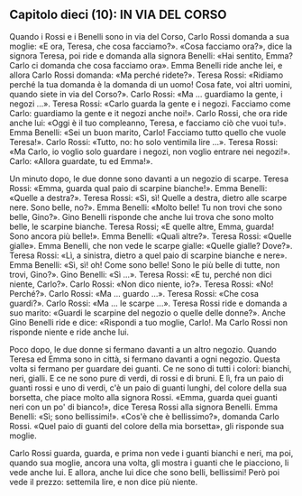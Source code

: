 ## Capitolo dieci (10): IN VIA DEL CORSO

Quando i Rossi e i Benelli sono in via del Corso, Carlo Rossi domanda a sua moglie: «E ora, Teresa, che cosa facciamo?». «Cosa facciamo ora?», dice la signora Teresa, poi ride e domanda alla signora Benelli: «Hai sentito, Emma? Carlo ci domanda che cosa facciamo ora». Emma Benelli ride anche lei, e allora Carlo Rossi domanda: «Ma perché ridete?». Teresa Rossi: «Ridiamo perché la tua domanda è la domanda di un uomo! Cosa fate, voi altri uomini, quando siete in via del Corso?». Carlo Rossi: «Ma ... guardiamo la gente, i negozi ...». Teresa Rossi: «Carlo guarda la gente e i negozi. Facciamo come Carlo: guardiamo la gente e it negozi anche noi!». Carlo Rossi, che ora ride anche lui: «Oggi è il tuo compleanno, Teresa, e facciamo ciò che vuoi tu!». Emma Benelli: «Sei un buon marito, Carlo! Facciamo tutto quello che vuole Teresa!». Carlo Rossi: «Tutto, no: ho solo ventimila lire ...». Teresa Rossi: «Ma Carlo, io voglio solo guardare i negozi, non voglio entrare nei negozi!». Carlo: «Allora guardate, tu ed Emma!».

Un minuto dopo, le due donne sono davanti a un negozio di scarpe. Teresa Rossi: «Emma, guarda qual paio di scarpine bianche!». Emma Benelli: «Quelle a destra?». Teresa Rossi: «Sì, sì! Quelle a destra, dietro alle scarpe nere. Sono belle, no?». Emma Benelli: «Molto belle! Tu non trovi che sono belle, Gino?». Gino Benelli risponde che anche lui trova che sono molto belle, le scarpine bianche. Teresa Rossi; «E quelle altre, Emma, guarda! Sono ancora più belle!». Emma Benelli: «Quali altre?». Teresa Rossi: «Quelle gialle». Emma Benelli, che non vede le scarpe gialle: «Quelle gialle? Dove?». Teresa Rossi: «Lì, a sinistra, dietro a quel paio di scarpine bianche e nere». Emma Benelli: «Sì, sì! oh! Come sono belle! Sono le più belle di tutte, non trovi, Gino?». Gino Benelli: «Sì ...». Teresa Rossi: «E tu, perché non dici niente, Carlo?». Carlo Rossi: «Non dico niente, io?». Teresa Rossi: «No! Perché?». Carlo Rossi: «Ma ... guardo ...». Teresa Rossi: «Che cosa guardi?». Carlo Rossi: «Ma ... le scarpe ...». Teresa Rossi ride e domanda a suo marito: «Guardi le scarpine del negozio o quelle delle donne?». Anche Gino Benelli ride e dice: «Rispondi a tuo moglie, Carlo!. Ma Carlo Rossi non risponde niente e ride anche lui.

Poco dopo, le due donne si fermano davanti a un altro negozio. Quando Teresa ed Emma sono in città, si fermano davanti a ogni negozio. Questa volta si fermano per guardare dei guanti. Ce ne sono di tutti i colori: bianchi, neri, gialli. E ce ne sono pure di verdi, di rossi e di bruni. E lì, fra un paio di guanti rossi e uno di verdi, c'è un paio di guanti lunghi, del colore della sua borsetta, che piace molto alla signora Rossi. «Emma, guarda quei guanti neri con un po' di bianco!», dice Teresa Rossi alla signora Benelli. Emma Benelli: «Sì; sono bellissimi!». «Cos'è che è bellissimo?», domanda Carlo Rossi. «Quel paio di guanti del colore della mia borsetta», gli risponde sua moglie.

Carlo Rossi guarda, guarda, e prima non vede i guanti bianchi e neri, ma poi, quando sua moglie, ancora una volta, gli mostra i guanti che le piacciono, li vede anche lui. E allora, anche lui dice che sono belli, bellissimi! Però poi vede il prezzo: settemila lire, e non dice più niente. 
<!--stackedit_data:
eyJoaXN0b3J5IjpbMjg4NjQxOTM2LDgxODg1NTI2Niw0OTU5NT
Y2ODBdfQ==
-->